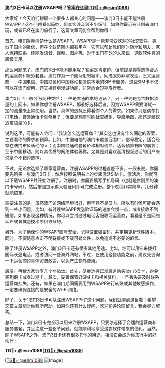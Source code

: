 **澳门3日卡可以注册WSAPP吗？答案在这里[[TG💪+ @esim1088](https://t.me/s/esim1088)]**

大家好！今天咱们聊聊一个很多人都关心的问题——澳门3日卡能不能注册WSAPP？这个问题看似简单，但其实涉及到不少细节。如果你最近有计划去澳门玩，或者已经在澳门旅行了，这篇文章可能会帮到你哦！

首先，咱们得弄清楚什么是WSAPP。WSAPP是一款非常受欢迎的社交软件，类似于国内的微信，但在全球范围内都有用户。它可以帮助我们随时随地和朋友、家人保持联系，还能发语音、视频、图片等。对于出门在外的人来说，这款软件真的超级实用。

那么问题来了，澳门的3日卡能不能用呢？答案是肯定的，但前提是你得选择合适的运营商和服务套餐。澳门作为一个国际化的城市，网络服务非常发达，三大运营商——中国电信、中国联通和中国移动都提供本地的SIM卡服务。这些SIM卡不仅可以在澳门使用，还支持跨境漫游功能，非常适合短期旅行者。

澳门3日卡一般分为两种类型：一种是普通的本地通话卡，另一种则是包含数据流量的上网卡。如果你想注册WSAPP，那最好选择后者，因为WSAPP需要消耗一定的流量来正常使用。当然，具体的选择还得看你个人的需求。如果你只是偶尔打打电话，普通通话卡就够用了；但要是想随时刷社交媒体、导航地图，那还是建议选带流量的卡。

说到这里，可能有人会问：“我该怎么选运营商？”其实这也没有什么固定的答案，主要看你的需求和预算。比如，中国电信的澳门卡覆盖范围广，信号稳定，适合经常在澳门市区活动的人；而中国联通的套餐价格相对便宜，适合预算有限的朋友；至于中国移动，则以其优质的网络体验著称，尤其是对喜欢高清视频通话的用户来说是个不错的选择。

不过，无论你选择了哪家运营商，注册WSAPP的过程都差不多。一般来说，你需要先购买一张澳门3日卡，然后按照说明书上的步骤激活SIM卡。激活后，你就可以下载WSAPP并开始注册了。注册时，你需要填写手机号码（也就是你刚买的澳门卡号码），然后按照提示输入验证码即可完成注册。整个过程非常简单，几分钟就能搞定。

需要注意的是，虽然澳门的网络环境很好，但毕竟不是国内，所以有时候可能会遇到一些小问题。比如，有时候WSAPP发送验证码的速度会慢一点，或者接收不到短信。如果出现这种情况，你可以尝试通过电话客服联系运营商，看看是不是网络延迟或者其他技术原因导致的。

另外，为了确保你的WSAPP账号安全，记得设置强密码，并定期更新软件版本。同时，不要随意点击不明链接或下载可疑文件，以免造成不必要的麻烦。

除了注册WSAPP之外，澳门3日卡还有很多其他用途。比如，你可以用它来拨打国际长途电话，或者访问一些海外网站。不过，在使用这些功能之前，建议先咨询一下运营商的具体资费政策，以免产生额外费用。

最后，再给大家分享几个小贴士。首先，尽量选择正规渠道购买澳门3日卡，避免买到假卡或者过期卡。其次，妥善保管好SIM卡和相关资料，一旦丢失要及时联系运营商挂失。还有，如果在澳门期间需要用到WSAPP进行转账或其他敏感操作，一定要确保连接的是安全的Wi-Fi网络。

好了，关于“澳门3日卡可以注册WSAPP吗”这个问题，我们就聊到这里啦！希望这篇文章能对你有所帮助。如果你还有什么疑问，欢迎在评论区留言，我会尽力解答。

总结一下，澳门3日卡完全可以用来注册WSAPP，只要你选择了合适的运营商和服务套餐，并且注意一些细节问题，就能顺利地享受这款软件带来的便利。当然，除了WSAPP之外，澳门3日卡还有很多其他的用途，相信它会成为你旅行中的好伙伴！

**TG💪+ @esim1088[[TG💪+ @esim1088](https://t.me/s/esim1088)]**

[[TG💪+ @esim1088](https://t.me/s/esim1088) ![Image](https://i.postimg.cc/4NQfJmqS/Snipaste-2025-05-13-00-14-12.png)]
